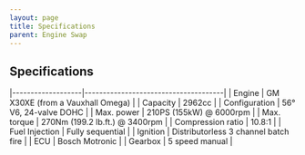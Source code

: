```yaml
---
layout: page
title: Specifications
parent: Engine Swap
---
```

## Specifications


|-------------------|--------------------------------------|
| Engine            | GM X30XE (from a Vauxhall Omega)     |
| Capacity          | 2962cc                               |
| Configuration     | 56° V6, 24-valve DOHC                |
| Max. power        | 210PS (155kW) @ 6000rpm              |
| Max. torque       | 270Nm (199.2 lb.ft.) @ 3400rpm       |
| Compression ratio | 10.8:1                               |
| Fuel Injection    | Fully sequential                     |
| Ignition          | Distributorless 3 channel batch fire |
| ECU               | Bosch Motronic                       |
| Gearbox           | 5 speed manual                       |


